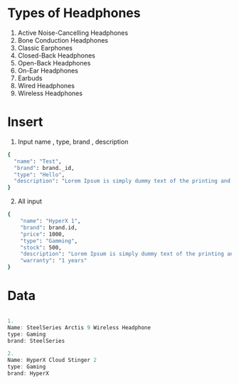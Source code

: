 # **Types of Headphones**

1. Active Noise-Cancelling Headphones
2. Bone Conduction Headphones
3. Classic Earphones
4. Closed-Back Headphones
5. Open-Back Headphones
6. On-Ear Headphones
7. Earbuds
8. Wired Headphones
9. Wireless Headphones

# Insert

1. Input name , type, brand , description

```bash
{
  "name": "Test",
  "brand": brand._id,
  "type": "Hello",
  "description": "Lorem Ipsum is simply dummy text of the printing and typesetting industry. Lorem Ipsum has been the industry's standard dummy text ever since the 1500s, when an unknown printer took a galley of type and scrambled it to make a type specimen book. It has survived not only five centuries, but also the leap into electronic typesetting, remaining essentially unchanged. It was popularised in the 1960s with the release of Letraset sheets containing Lorem Ipsum passages, and more recently with desktop publishing software like Aldus PageMaker including versions of Lorem Ipsum."
}
```

2. All input

```bash
{
    "name": "HyperX 1",
    "brand": brand.id,
    "price": 1000,
    "type": "Gamming",
    "stock": 500,
    "description": "Lorem Ipsum is simply dummy text of the printing and typesetting industry. Lorem Ipsum has been the industry's standard dummy text ever since the 1500s",
    "warranty": "1 years"
}
```

# Data

```javascript

1.
Name: SteelSeries Arctis 9 Wireless Headphone
type: Gaming
brand: SteelSeries

2.
Name: HyperX Cloud Stinger 2
type: Gaming
brand: HyperX




```
